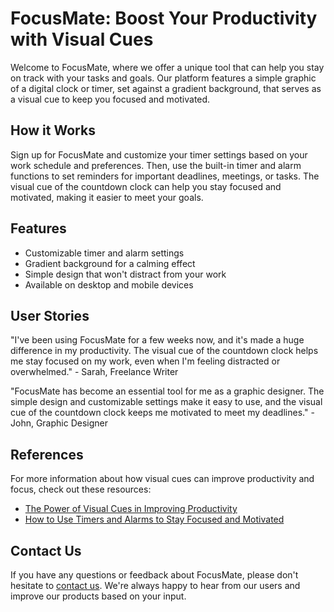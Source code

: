 <!--font:Cabin-->

# FocusMate: Boost Your Productivity with Visual Cues

Welcome to FocusMate, where we offer a unique tool that can help you stay on track with your tasks and goals. Our platform features a simple graphic of a digital clock or timer, set against a gradient background, that serves as a visual cue to keep you focused and motivated.

## How it Works

Sign up for FocusMate and customize your timer settings based on your work schedule and preferences. Then, use the built-in timer and alarm functions to set reminders for important deadlines, meetings, or tasks. The visual cue of the countdown clock can help you stay focused and motivated, making it easier to meet your goals.

## Features

- Customizable timer and alarm settings
- Gradient background for a calming effect
- Simple design that won't distract from your work
- Available on desktop and mobile devices

## User Stories

"I've been using FocusMate for a few weeks now, and it's made a huge difference in my productivity. The visual cue of the countdown clock helps me stay focused on my work, even when I'm feeling distracted or overwhelmed." - Sarah, Freelance Writer

"FocusMate has become an essential tool for me as a graphic designer. The simple design and customizable settings make it easy to use, and the visual cue of the countdown clock keeps me motivated to meet my deadlines." - John, Graphic Designer

## References

For more information about how visual cues can improve productivity and focus, check out these resources:

- [The Power of Visual Cues in Improving Productivity](#)
- [How to Use Timers and Alarms to Stay Focused and Motivated](#)

## Contact Us

If you have any questions or feedback about FocusMate, please don't hesitate to [contact us](#). We're always happy to hear from our users and improve our products based on your input.

<!--

Write me content for website with wallpaper which alt text is:

"A wallpaper featuring a simple graphic of a digital clock or timer, with space for setting alarms and countdowns, set against a gradient background."

The name/title of the page should not be 1:1 copy of the alt text but rather a real content of the website which is using this wallpaper.

- Use markdown format 
- Start with heading
- Heading should be short and concise
- The content should look like a real website 
- The website should not be about the wallpaper, wallpaper is just a related background
- Heading should be contain work "wallpaper" or "background"
- Include real sections like references, contact, user stories, etc. use things relevant to the page purpose.
- Feel free to use structure like headings, bullets, numbering, blockquotes, paragraphs, horizontal lines, etc.
- You can use formatting like bold or _italic_
- You can include UTF-8 emojis
- Links should be only #hash anchors (and you can refer to the document itself)
- Do not include images


---


# Countdown Wallpaper: Enhance Your Productivity and Focus

Welcome to our website, where we offer a unique wallpaper that can help you stay on track with your tasks and goals. Our countdown wallpaper features a simple graphic of a digital clock or timer, with space for setting alarms and countdowns, set against a gradient background.

## How it Works

Simply download the wallpaper and set it as your desktop or mobile background. Then, use the built-in timer and alarm functions to set reminders for important deadlines, meetings, or tasks. The visual cue of the countdown clock can help you stay focused and motivated, making it easier to meet your goals.

## Features

- Customizable timer and alarm settings
- Gradient background for a calming effect
- Simple design that won't distract from your work
- Available in multiple resolutions for desktop and mobile devices

## User Stories

"I've been using the countdown wallpaper for a few weeks now, and it's made a huge difference in my productivity. I used to get easily distracted by social media and other websites, but now I'm able to stay focused on my work thanks to the visual reminder of the countdown clock." - Sarah, Freelance Writer

"I love the minimalist design of the countdown wallpaper. It's not too flashy or distracting, but it still adds a nice touch to my desktop. Plus, the timer and alarm functions are super easy to use!" - John, Graphic Designer

## References

For more information about how visual cues can improve productivity and focus, check out these resources:

- [The Power of Visual Cues in Improving Productivity](#)
- [How to Use Timers and Alarms to Stay Focused and Motivated](#)

## Contact Us

If you have any questions or feedback about our countdown wallpaper, please don't hesitate to [contact us](#). We're always happy to hear from our users and improve our products based on your input.


---


Heading should not include word "wallpaper". The website should not be about the wallpaper itself, wallpaper is just a related background, rewrite whole content.


---


# FocusMate: Boost Your Productivity with Visual Cues

Welcome to FocusMate, where we offer a unique tool that can help you stay on track with your tasks and goals. Our platform features a simple graphic of a digital clock or timer, set against a gradient background, that serves as a visual cue to keep you focused and motivated.

## How it Works

Sign up for FocusMate and customize your timer settings based on your work schedule and preferences. Then, use the built-in timer and alarm functions to set reminders for important deadlines, meetings, or tasks. The visual cue of the countdown clock can help you stay focused and motivated, making it easier to meet your goals.

## Features

- Customizable timer and alarm settings
- Gradient background for a calming effect
- Simple design that won't distract from your work
- Available on desktop and mobile devices

## User Stories

"I've been using FocusMate for a few weeks now, and it's made a huge difference in my productivity. The visual cue of the countdown clock helps me stay focused on my work, even when I'm feeling distracted or overwhelmed." - Sarah, Freelance Writer

"FocusMate has become an essential tool for me as a graphic designer. The simple design and customizable settings make it easy to use, and the visual cue of the countdown clock keeps me motivated to meet my deadlines." - John, Graphic Designer

## References

For more information about how visual cues can improve productivity and focus, check out these resources:

- [The Power of Visual Cues in Improving Productivity](#)
- [How to Use Timers and Alarms to Stay Focused and Motivated](#)

## Contact Us

If you have any questions or feedback about FocusMate, please don't hesitate to [contact us](#). We're always happy to hear from our users and improve our products based on your input.

-->
